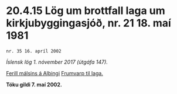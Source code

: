 # 20.4.15 Lög um brottfall laga um kirkjubyggingasjóð, nr. 21 18. maí 1981

`nr. 35 16. apríl 2002`

_Íslensk lög 1. nóvember 2017 (útgáfa 147)._

[Ferill málsins á Alþingi](https://www.althingi.is/thingstorf/thingmalalistar-eftir-thingum/ferill/?ltg=127&mnr=428)
[Frumvarp til laga.](https://www.althingi.is/altext/127/s/0688.html)

**Tóku gildi 7. maí 2002.**

